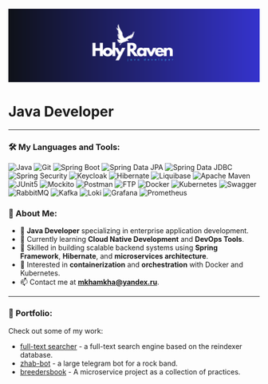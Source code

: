 
![header](acces/header.png)

# Java Developer

---

### 🛠️ My Languages and Tools:

![Java](https://img.shields.io/badge/-Java-090909?style=for-the-badge&logo=openJDK&logoColor=orange)
![Git](https://img.shields.io/badge/-Git-090909?style=for-the-badge&logo=Git&logoColor=F05032)
![Spring Boot](https://img.shields.io/badge/-Spring%20Boot-090909?style=for-the-badge&logo=SpringBoot&logoColor=6DB33F)
![Spring Data JPA](https://img.shields.io/badge/-Spring%20Data%20JPA-090909?style=for-the-badge&logo=Spring&logoColor=6DB33F)
![Spring Data JDBC](https://img.shields.io/badge/-Spring%20Data%20JDBC-090909?style=for-the-badge&logo=Spring&logoColor=6DB33F)
![Spring Security](https://img.shields.io/badge/-Spring%20Security-090909?style=for-the-badge&logo=SpringSecurity&logoColor=6DB33F)
![Keycloak](https://img.shields.io/badge/-Keycloak-090909?style=for-the-badge&logo=Keycloak&logoColor=0077AA)
![Hibernate](https://img.shields.io/badge/-Hibernate-090909?style=for-the-badge&logo=Hibernate&logoColor=59666C)
![Liquibase](https://img.shields.io/badge/-Liquibase-090909?style=for-the-badge&logo=Liquibase&logoColor=0769AD)
![Apache Maven](https://img.shields.io/badge/-Maven-090909?style=for-the-badge&logo=ApacheMaven&logoColor=C71A36)
![JUnit5](https://img.shields.io/badge/-JUnit5-090909?style=for-the-badge&logo=JUnit5&logoColor=25A162)
![Mockito](https://img.shields.io/badge/-Mockito-090909?style=for-the-badge&logo=Mockito&logoColor=25A162)
![Postman](https://img.shields.io/badge/-Postman-090909?style=for-the-badge&logo=Postman&logoColor=FF6C37)
![FTP](https://img.shields.io/badge/-FTP-090909?style=for-the-badge&logo=FTP&logoColor=85EA2D)
![Docker](https://img.shields.io/badge/-Docker-090909?style=for-the-badge&logo=Docker&logoColor=2496ED)
![Kubernetes](https://img.shields.io/badge/-Kubernetes-090909?style=for-the-badge&logo=Kubernetes&logoColor=326CE5)
![Swagger](https://img.shields.io/badge/-Swagger-090909?style=for-the-badge&logo=Swagger&logoColor=85EA2D)
![RabbitMQ](https://img.shields.io/badge/-RabbitMQ-090909?style=for-the-badge&logo=RabbitMQ&logoColor=FF6600)
![Kafka](https://img.shields.io/badge/-Kafka-090909?style=for-the-badge&logo=ApacheKafka&logoColor=231F20)
![Loki](https://img.shields.io/badge/-Loki-090909?style=for-the-badge&logo=Loki&logoColor=4E9A06)
![Grafana](https://img.shields.io/badge/-Grafana-090909?style=for-the-badge&logo=Grafana&logoColor=F46800)
![Prometheus](https://img.shields.io/badge/-Prometheus-090909?style=for-the-badge&logo=Prometheus&logoColor=E6522C)


### 🚀 About Me:
- 💼 **Java Developer** specializing in enterprise application development.
- 🌱 Currently learning **Cloud Native Development** and **DevOps Tools**.
- 🔧 Skilled in building scalable backend systems using **Spring Framework**, **Hibernate**, and **microservices architecture**.
- 🐳 Interested in **containerization** and **orchestration** with Docker and Kubernetes.
- 📫 Contact me at **mkhamkha@yandex.ru**.

---

### 📝 Portfolio:
Check out some of my work:
- [full-text searcher](https://github.com/Holy-Raven/simple-reindexer) - a full-text search engine based on the reindexer database.
- [zhab-bot](https://github.com/Holy-Raven/ZhabBot) - a large telegram bot for a rock band.
- [breedersbook](https://github.com/Holy-Raven/breedersbook) - A microservice project as a collection of practices.
